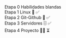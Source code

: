 Etapa 0 Habilidades blandas
<br>
Etapa 1 Linux 🐧 ✅
<br>
Etapa 2 Git-Github 🐙 ✅
<br>
Etapa 3 Servidores 🗄️ ✅
<br>
Etapa 4 Proyecto 👨‍💻 ⏳
